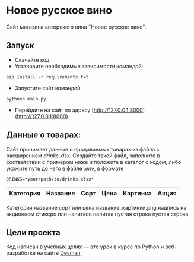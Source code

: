 # Новое русское вино

Сайт магазина авторского вина "Новое русское вино".

## Запуск

- Скачайте код
- Установите необходимые зависимости командой:
```
pip install -r requirements.txt
```
- Запустите сайт командой:
```
python3 main.py
```
- Перейдите на сайт по адресу [http://127.0.0.1:8000](http://127.0.0.1:8000).

## Данные о товарах:
Сайт принимает данные о продаваемых товарах из файла с расширением *drinks.xlsx*. Создайте такой файл, заполните в соответствии с примером ниже и положите в каталог с кодом, либо укажите путь до него в файле *.env*, в формате
```
DRINKS=*your/path/to/drinks.xlsx*
```


Категория | Название | Сорт        | Цена | Картинка            | Акция                          |
----------|----------|-------------|------|---------------------|--------------------------------|
Категория  название   сорт или       цена  название_картинки.png надпись на акционном стикере или
напитков   напитка    пустая строка                              пустая строка



## Цели проекта

Код написан в учебных целях — это урок в курсе по Python и веб-разработке на сайте [Devman](https://dvmn.org).
